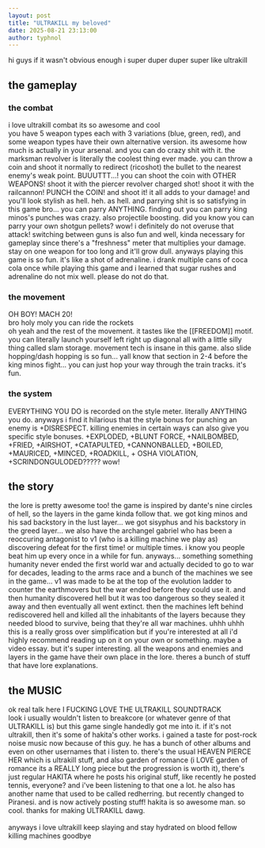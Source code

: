 ```yaml
---
layout: post
title: "ULTRAKILL my beloved"
date: 2025-08-21 23:13:00
author: typhnol
---
```


hi guys if it wasn't obvious enough i super duper duper super like ultrakill 
<br>
## the gameplay
### the combat
i love ultrakill combat its so awesome and cool
<br>
you have 5 weapon types each with 3 variations (blue, green, red), and some weapon types have their own alternative version. its awesome how much is actually in your arsenal. and you can do crazy shit with it. the marksman revolver is literally the coolest thing ever made. you can throw a coin and shoot it normally to redirect (ricoshot) the bullet to the nearest enemy's weak point. BUUUTTT...! you can shoot the coin with OTHER WEAPONS! shoot it with the piercer revolver charged shot! shoot it with the railcannon! PUNCH the COIN! and shoot it! it all adds to your damage! and you'll look stylish as hell. heh. as hell. and parrying shit is so satisfying in this game bro... you can parry ANYTHING. finding out you can parry king minos's punches was crazy. also projectile boosting. did you know you can parry your own shotgun pellets? wow! i definitely do not overuse that attack! switching between guns is also fun and well, kinda necessary for gameplay since there's a "freshness" meter that multiplies your damage. stay on one weapon for too long and it'll grow dull. anyways playing this game is so fun. it's like a shot of adrenaline. i drank multiple cans of coca cola once while playing this game and i learned that sugar rushes and adrenaline do not mix well. please do not do that.
<br>
### the movement
OH BOY! MACH 20!
<br>
bro holy moly you can ride the rockets
<br>
oh yeah and the rest of the movement. it tastes like the [[FREEDOM]] motif. you can literally launch yourself left right up diagonal all with a little silly thing called slam storage. movement tech is insane in this game. also slide hopping/dash hopping is so fun... yall know that section in 2-4 before the king minos fight... you can just hop your way through the train tracks. it's fun.
<br>
### the system
EVERYTHING YOU DO is recorded on the style meter. literally ANYTHING you do. anyways i find it hilarious that the style bonus for punching an enemy is +DISRESPECT. killing enemies in certain ways can also give you specific style bonuses. +EXPLODED, +BLUNT FORCE, +NAILBOMBED, +FRIED, +AIRSHOT, +CATAPULTED, +CANNONBALLED, +BOILED, +MAURICED, +MINCED, +ROADKILL, + OSHA VIOLATION, +SCRINDONGULODED????? wow!
<br>
## the story
the lore is pretty awesome too! the game is inspired by dante's nine circles of hell, so the layers in the game kinda follow that. we got king minos and his sad backstory in the lust layer... we got sisyphus and his backstory in the greed layer... we also have the archangel gabriel who has been a reoccuring antagonist to v1 (who is a killing machine we play as) discovering defeat for the first time! or multiple times. i know you people beat him up every once in a while for fun. anyways... something something humanity never ended the first world war and actually decided to go to war for decades, leading to the arms race and a bunch of the machines we see in the game... v1 was made to be at the top of the evolution ladder to counter the earthmovers but the war ended before they could use it. and then humanity discovered hell but it was too dangerous so they sealed it away and then eventually all went extinct. then the machines left behind rediscovered hell and killed all the inhabitants of the layers because they needed blood to survive, being that they're all war machines. uhhh uhhh this is a really gross over simplification but if you're interested at all i'd highly recommend reading up on it on your own or something. maybe a video essay. but it's super interesting. all the weapons and enemies and layers in the game have their own place in the lore. theres a bunch of stuff that have lore explanations.
<br>
## the MUSIC
ok real talk here I FUCKING LOVE THE ULTRAKILL SOUNDTRACK
<br>
look i usually wouldn't listen to breakcore (or whatever genre of that ULTRAKILL is) but this game single handedly got me into it. if it's not ultrakill, then it's some of hakita's other works. i gained a taste for post-rock noise music now because of this guy. he has a bunch of other albums and even on other usernames that i listen to. there's the usual HEAVEN PIERCE HER which is ultrakill stuff, and also garden of romance (i LOVE garden of romance its a REALLY long piece but the progression is worth it), there's just regular HAKITA where he posts his original stuff, like recently he posted tennis, everyone? and i've been listening to that one a lot. he also has another name that used to be called redherring. but recently changed to Piranesi. and is now actively posting stuff! hakita is so awesome man. so cool. thanks for making ULTRAKILL dawg.
<br>
<br>
anyways i love ultrakill keep slaying and stay hydrated on blood fellow killing machines goodbye
